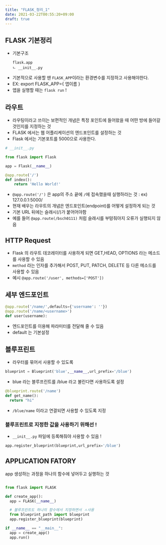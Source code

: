 ```yaml
---
title: "FLASK_정리_1"
date: 2021-03-22T00:55:20+09:00
draft: true
---
```


## FLASK 기본정리
- 기본구조
  ```
  flask.app
  ㄴ __init__.py
  ```
- 기본적으로 사용할 땐 `FLASK_APP`이라는 환경변수를 지정하고 사용해야한다.
- EX: export FLASK_APP={ 앱이름 }
- 앱을 실행할 때는 `flask run` ! 

## 라우트
- 라우팅이라고 쓰이는 보편적인 개념은 특정 포인트에 들어왔을 때 어떤 방에 들어갈 것인지를 지정하는 것
- FLASK 에서는 웹 어플리케이션의 엔드포인트를 설정하는 것
- Flask 에서는 기본포트를 5000으로 사용한다.
```python
# __init__.py

from flask import Flask

app = Flask(__name__)

@app.route('/')
def index():
    return 'Hello World!'
```

- `@app.route('/')` 은 app의 주소 끝에 `/`에 접속했을때 실행하라는 것 : ex) 127.0.0.1:5000/
- 현재 배우는 라우트의 개념은 엔드포인트(endpoint)를 어떻게 설정하게 되는 것
- 기본 URL 뒤에는 슬래시(/)가 붙어어야함
- 예를 들어 `@app.route(/bsch0111)` 처럼 슬래시를 부텽줘야지 오류가 실행되지 않음


## HTTP Request 
- Flask 의 라우트 데코레이터를 사용하게 되면 GET,HEAD, OPTIONS 라는 메소드를 사용할 수 있음
- `method` 라는 인자를 추가해서 POST, PUT, PATCH, DELETE 등 다른 메소드를 사용할 수 있음
- 예시  `@app.route('/user', methods=['POST'])`

## 세부 엔드포인트
```python
@app.route('/name/',defaults={'username': ''})
@app.route('/name/<username>')
def user(username):
```
- 엔드포인트를 이용해 파라미터를 전달해 줄 수 있음
- default 는 기본설정


## 블루프린트
- 라우터를 묶어서 사용할 수 있도록
```python
blueprint = Blueprint('blue',__name__,url_prefix='/blue')
```
- blue 라는 블루프린트를 /blue 라고 불린다면 사용하도록 설정

```python
@blueprint.route('/name')
def get_name():
  return "hi"
```
- `/blue/name` 이라고 연결되면 사용할 수 있도록 지정

### 블루프린트로 지정한 값을 사용하기 위해선 !


- `__init__.py` 파일에 등록해줘야 사용할 수 있음 ! 

```python
app.register_blueprint(blueprint,url_prefix='/blue')
```

## APPLICATION FATORY

app 생성하는 과정을 하나의 함수에 넣어두고 실행하는 것
```python

from flask import FLASK

def create_app():
  app = FLASK(__name__)

  # 불루프린트도 하나의 함수에서 지정하면서 ㅅ사용
  from blueprint_path import blueprint
  app.register_blueprint(blueprint)

if __name__ == "__main__":
  app = create_app()
  app.run()

```

